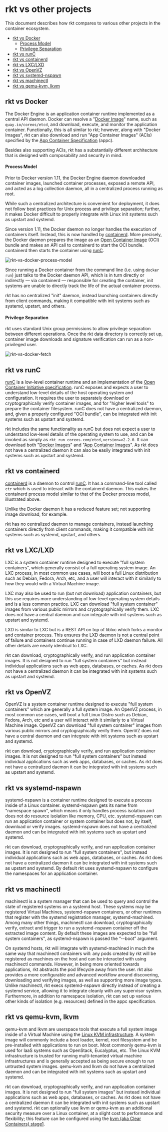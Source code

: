# rkt vs other projects

This document describes how rkt compares to various other projects in the container ecosystem.

* [rkt vs Docker](#rkt-vs-docker)
  * [Process Model](#process-model)
  * [Privilege Separation](#privilege-separation)
* [rkt vs runC](#rkt-vs-runc)
* [rkt vs containerd](#rkt-vs-containerd)
* [rkt vs LXC/LXD](#rkt-vs-lxclxd)
* [rkt vs OpenVZ](#rkt-vs-openvz)
* [rkt vs systemd-nspawn](#rkt-vs-systemd-nspawn)
* [rkt vs machinectl](#rkt-vs-machinectl)
* [rkt vs qemu-kvm, lkvm](#rkt-vs-qemu-kvm-lkvm)

## rkt vs Docker

The Docker Engine is an application container runtime implemented as a central API daemon.
Docker can resolve a "[Docker Image][docker-image-spec]" name, such as `quay.io/coreos/etcd`, and download, execute, and monitor the application container.
Functionally, this is all similar to rkt; however, along with "Docker Images", rkt can also download and run "App Container Images" (ACIs) specified by the [App Container Specification][appc-spec] (appc).

Besides also supporting ACIs, rkt has a substantially different architecture that is designed with composability and security in mind.

#### Process Model

Prior to Docker version 1.11, the Docker Engine daemon downloaded container images, launched container processes, exposed a remote API, and acted as a log collection daemon, all in a centralized process running as root.

While such a centralized architecture is convenient for deployment, it does not follow best practices for Unix process and privilege separation; further, it makes Docker difficult to properly integrate with Linux init systems such as upstart and systemd.

Since version 1.11, the Docker daemon no longer handles the execution of containers itself.
Instead, this is now handled by [containerd][containerd].
More precisely, the Docker daemon prepares the image as an [Open Container Image][oci] (OCI) bundle and makes an API call to containerd to start the OCI bundle.
containerd then starts the container using [runC][runc-github].

![rkt-vs-docker-process-model](rkt-vs-docker-process-model.png)

Since running a Docker container from the command line (i.e. using `docker run`) just talks to the Docker daemon API, which is in turn directly or indirectly — via containerd — responsible for creating the container, init systems are unable to directly track the life of the actual container process.

rkt has no centralized "init" daemon, instead launching containers directly from client commands, making it compatible with init systems such as systemd, upstart, and others.

#### Privilege Separation

rkt uses standard Unix group permissions to allow privilege separation between different operations.
Once the rkt data directory is correctly set up, container image downloads and signature verification can run as a non-privileged user.

![rkt-vs-docker-fetch](rkt-vs-docker-fetch.png)

## rkt vs runC

[runC][runc-github] is a low-level container runtime and an implementation of the [Open Container Initiative specification][oci-spec-github].
runC exposes and expects a user to understand low-level details of the host operating system and configuration.
It requires the user to separately download or cryptographically verify container images, and for "higher level tools" to prepare the container filesystem.
runC does not have a centralized daemon, and, given a properly configured "OCI bundle", can be integrated with init systems such as upstart and systemd.

rkt includes the same functionality as runC but does not expect a user to understand low-level details of the operating system to use, and can be invoked as simply as `rkt run coreos.com/etcd,version=v2.2.0`.
It can download both "[Docker Images][docker-image-spec]" and "[App Container Images][appc-spec]".
As rkt does not have a centralized daemon it can also be easily integrated with init systems such as upstart and systemd.

## rkt vs containerd

[containerd][containerd] is a daemon to control [runC][runc-github].
It has a command-line tool called `ctr` which is used to interact with the containerd daemon.
This makes the containerd process model similar to that of the Docker process model, illustrated above.

Unlike the Docker daemon it has a reduced feature set; not supporting image download, for example.

rkt has no centralized daemon to manage containers, instead launching containers directly from client commands, making it compatible with init systems such as systemd, upstart, and others.

## rkt vs LXC/LXD

LXC is a system container runtime designed to execute "full system containers", which generally consist of a full operating system image.
An LXC process, in most common use cases, will boot a full Linux distribution such as Debian, Fedora, Arch, etc, and a user will interact with it similarly to how they would with a Virtual Machine image.

LXC may also be used to run (but not download) application containers, but this use requires more understanding of low-level operating system details and is a less common practice.
LXC can download "full system container" images from various public mirrors and cryptographically verify them.
LXC does not have a central daemon and can integrate with init systems such as upstart and systemd.

LXD is similar to LXC but is a REST API on top of liblxc which forks a monitor and container process.
This ensures the LXD daemon is not a central point of failure and containers continue running in case of LXD daemon failure.
All other details are nearly identical to LXC.

rkt can download, cryptographically verify, and run application container images.
It is not designed to run "full system containers" but instead individual applications such as web apps, databases, or caches.
As rkt does not have a centralized daemon it can be integrated with init systems such as upstart and systemd.

## rkt vs OpenVZ

OpenVZ is a system container runtime designed to execute "full system containers" which are generally a full system image.
An OpenVZ process, in most common use cases, will boot a full Linux Distro such as Debian, Fedora, Arch, etc and  a user will interact with it similarly to a Virtual Machine image.
OpenVZ can download "full system container" images from various public mirrors and cryptographically verify them.
OpenVZ does not have a central daemon and can integrate with init systems such as upstart and systemd.

rkt can download, cryptographically verify, and run application container images.
It is not designed to run "full system containers" but instead individual applications such as web apps, databases, or caches.
As rkt does not have a centralized daemon it can be integrated with init systems such as upstart and systemd.

## rkt vs systemd-nspawn

systemd-nspawn is a container runtime designed to execute a process inside of a Linux container.
systemd-nspawn gets its name from "namespace spawn", which means it only handles process isolation and does not do resource isolation like memory, CPU, etc.
systemd-nspawn can run an application container or system container but does not, by itself, download or verify images.
systemd-nspawn does not have a centralized daemon and can be integrated with init systems such as upstart and systemd.

rkt can download, cryptographically verify, and run application container images.
It is not designed to run "full system containers", but instead individual applications such as web apps, databases, or caches.
As rkt does not have a centralized daemon it can be integrated with init systems such as upstart and systemd.
By default rkt uses systemd-nspawn to configure the namespaces for an application container.

## rkt vs machinectl

machinectl is a system manager that can be used to query and control the state of registered systems on a systemd host.
These systems may be registered Virtual Machines, systemd-nspawn containers, or other runtimes that register with the systemd registration manager, systemd-machined.
Among many other things, machinectl can download, cryptographically verify, extract and trigger to run a systemd-nspawn container off the extracted image content.
By default these images are expected to be "full system containers", as systemd-nspawn is passed the “--boot” argument.

On systemd hosts, rkt will integrate with systemd-machined in much the same way that machinectl containers will: any pods created by rkt will be registered as machines on the host and can be interacted with using machinectl commands.
However, in being more oriented towards applications, rkt abstracts the pod lifecycle away from the user.
rkt also provides a more configurable and advanced workflow around discovering, downloading and verifying images, as well as supporting more image types.
Unlike machinectl, rkt execs systemd-nspawn directly instead of creating a systemd service, allowing it to integrate cleanly with any supervisor system.
Furthermore, in addition to namespace isolation, rkt can set up various other kinds of isolation (e.g. resources) defined in the appc specification.

## rkt vs qemu-kvm, lkvm

qemu-kvm and lkvm are userspace tools that execute a full system image inside of a Virtual Machine using the [Linux KVM infrastructure][kvm-wiki].
A system image will commonly include a boot loader, kernel, root filesystem and be pre-installed with applications to run on boot.
Most commonly qemu-kvm is used for IaaS systems such as OpenStack, Eucalyptus, etc.
The Linux KVM infrastructure is trusted for running multi-tenanted virtual machine infrastructures and is generally accepted as being secure enough to run untrusted system images.
qemu-kvm and lkvm do not have a centralized daemon and can be integrated with init systems such as upstart and systemd.

rkt can download, cryptographically verify, and run application container images.
It is not designed to run "full system images" but instead individual applications such as web apps, databases, or caches.
As rkt does not have a centralized daemon it can be integrated with init systems such as upstart and systemd.
rkt can optionally use lkvm or qemu-kvm as an additional security measure over a Linux container, at a slight cost to performance and flexibility; this feature can be configured using the [kvm (aka Clear Containers) stage1][kvm-stage1].


[appc-spec]: https://github.com/appc/spec
[containerd]: https://containerd.tools
[docker-image-spec]: https://github.com/docker/docker/blob/master/image/spec/v1.md
[kvm-wiki]: https://en.wikipedia.org/wiki/Kernel-based_Virtual_Machine
[kvm-stage1]: running-kvm-stage1.md
[oci]: https://www.opencontainers.org/
[oci-spec-github]: https://github.com/opencontainers/specs
[runc-github]: https://github.com/opencontainers/runc
